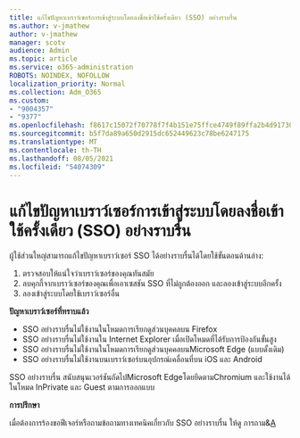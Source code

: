 ```yaml
---
title: แก้ไขปัญหาเบราว์เซอร์การเข้าสู่ระบบโดยลงชื่อเข้าใช้ครั้งเดียว (SSO) อย่างราบรื่น
ms.author: v-jmathew
author: v-jmathew
manager: scotv
audience: Admin
ms.topic: article
ms.service: o365-administration
ROBOTS: NOINDEX, NOFOLLOW
localization_priority: Normal
ms.collection: Adm_O365
ms.custom:
- "9004357"
- "9377"
ms.openlocfilehash: f8617c15072f70778f7f4b151e75ffce4749f89ffa2b4d91730937c26aaeabbb
ms.sourcegitcommit: b5f7da89a650d2915dc652449623c78be6247175
ms.translationtype: MT
ms.contentlocale: th-TH
ms.lasthandoff: 08/05/2021
ms.locfileid: "54074309"
---
```

# <a name="troubleshoot-seamless-single-sign-on-sso-browser-issues"></a>แก้ไขปัญหาเบราว์เซอร์การเข้าสู่ระบบโดยลงชื่อเข้าใช้ครั้งเดียว (SSO) อย่างราบรื่น

ผู้ใช้ส่วนใหญ่สามารถแก้ไขปัญหาเบราว์เซอร์ SSO ได้อย่างราบรื่นได้โดยใช้ขั้นตอนด้านล่าง:

1. ตรวจสอบให้แน่ใจว่าเบราว์เซอร์ของคุณทันสมัย
2. ลบคุกกี้จากเบราว์เซอร์ของคุณเพื่อเอาเซสชัน SSO ที่ไม่ถูกต้องออก และลองเข้าสู่ระบบอีกครั้ง
3. ลองเข้าสู่ระบบโดยใช้เบราว์เซอร์อื่น

**ปัญหาเบราว์เซอร์ที่ทราบแล้ว**

- SSO อย่างราบรื่นไม่ใช้งานในโหมดการเรียกดูส่วนบุคคลบน Firefox
- SSO อย่างราบรื่นไม่ใช้งานใน Internet Explorer เมื่อเปิดโหมดที่ได้รับการป้องกันขั้นสูง
- SSO อย่างราบรื่นไม่ใช้งานในโหมดการเรียกดูส่วนบุคคลบนMicrosoft Edge (แบบดั้งเดิม)
- SSO อย่างราบรื่นไม่ใช้งานบนเบราว์เซอร์บนอุปกรณ์เคลื่อนที่บน iOS และ Android

SSO อย่างราบรื่น สนับสนุนเวอร์ชันถัดไปMicrosoft EdgeโดยยึดตามChromium และใช้งานได้ในโหมด InPrivate และ Guest ตามการออกแบบ

**การปรึกษา**

เมื่อต้องการร้องขอฟีเจอร์หรือถามข้อถามทางเทคนิคเกี่ยวกับ SSO อย่างราบรื่น ให้ดู การถาม&[A](https://docs.microsoft.com/answers/topics/azure-ad-single-sign-on.html)
